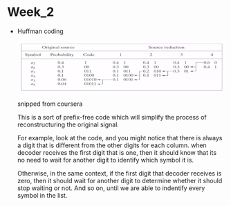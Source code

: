 # Week_2

- Huffman coding

    ![Huffman coding](./Image/Huffman_coding.jpg)

    snipped from coursera

    This is a sort of prefix-free code which will simplify the process of reconstructuring the original signal. 
    
    For example, look at the code, and you might notice that there is always a digit that is different from the other digits for each column. when decoder receives the first digit that is one, then it should know that its no need to wait for another digit to identify which symbol it is. 
    
    Otherwise, in the same context, if the first digit that decoder receives is zero, then it should wait for another digit to determine whether it should stop waiting or not. And so on, until we are able to indentify every symbol in the list.

